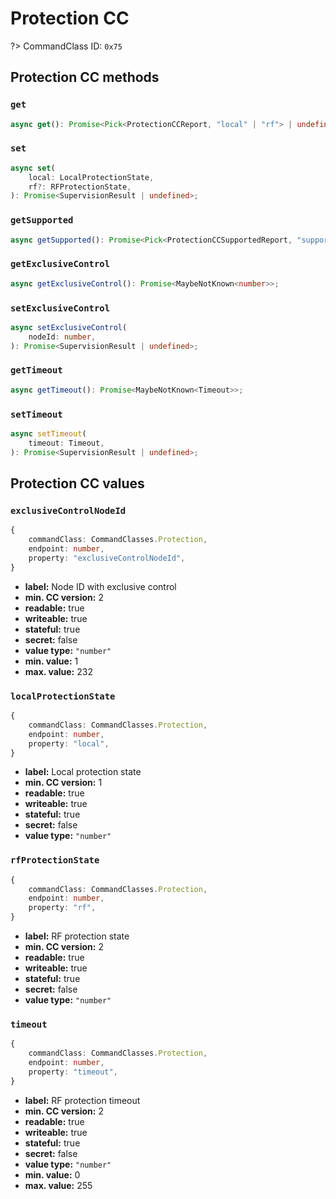 # Protection CC

?> CommandClass ID: `0x75`

## Protection CC methods

### `get`

```ts
async get(): Promise<Pick<ProtectionCCReport, "local" | "rf"> | undefined>;
```

### `set`

```ts
async set(
	local: LocalProtectionState,
	rf?: RFProtectionState,
): Promise<SupervisionResult | undefined>;
```

### `getSupported`

```ts
async getSupported(): Promise<Pick<ProtectionCCSupportedReport, "supportsExclusiveControl" | "supportsTimeout" | "supportedLocalStates" | "supportedRFStates"> | undefined>;
```

### `getExclusiveControl`

```ts
async getExclusiveControl(): Promise<MaybeNotKnown<number>>;
```

### `setExclusiveControl`

```ts
async setExclusiveControl(
	nodeId: number,
): Promise<SupervisionResult | undefined>;
```

### `getTimeout`

```ts
async getTimeout(): Promise<MaybeNotKnown<Timeout>>;
```

### `setTimeout`

```ts
async setTimeout(
	timeout: Timeout,
): Promise<SupervisionResult | undefined>;
```

## Protection CC values

### `exclusiveControlNodeId`

```ts
{
	commandClass: CommandClasses.Protection,
	endpoint: number,
	property: "exclusiveControlNodeId",
}
```

-   **label:** Node ID with exclusive control
-   **min. CC version:** 2
-   **readable:** true
-   **writeable:** true
-   **stateful:** true
-   **secret:** false
-   **value type:** `"number"`
-   **min. value:** 1
-   **max. value:** 232

### `localProtectionState`

```ts
{
	commandClass: CommandClasses.Protection,
	endpoint: number,
	property: "local",
}
```

-   **label:** Local protection state
-   **min. CC version:** 1
-   **readable:** true
-   **writeable:** true
-   **stateful:** true
-   **secret:** false
-   **value type:** `"number"`

### `rfProtectionState`

```ts
{
	commandClass: CommandClasses.Protection,
	endpoint: number,
	property: "rf",
}
```

-   **label:** RF protection state
-   **min. CC version:** 2
-   **readable:** true
-   **writeable:** true
-   **stateful:** true
-   **secret:** false
-   **value type:** `"number"`

### `timeout`

```ts
{
	commandClass: CommandClasses.Protection,
	endpoint: number,
	property: "timeout",
}
```

-   **label:** RF protection timeout
-   **min. CC version:** 2
-   **readable:** true
-   **writeable:** true
-   **stateful:** true
-   **secret:** false
-   **value type:** `"number"`
-   **min. value:** 0
-   **max. value:** 255
